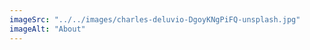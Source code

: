 ```yaml
---
imageSrc: "../../images/charles-deluvio-DgoyKNgPiFQ-unsplash.jpg"
imageAlt: "About"
---
```




<!-- Photo by <a href="https://unsplash.com/@charlesdeluvio?utm_source=unsplash&utm_medium=referral&utm_content=creditCopyText" target="_blank" rel="nofollow noopener noreferrer" aria-label="External Link"><u>Ashim Dongol</u></a> -->

